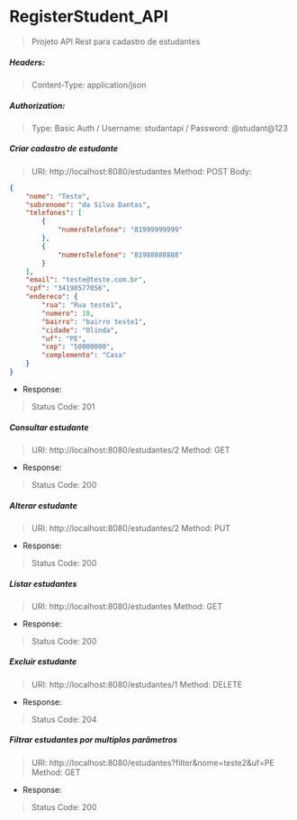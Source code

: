 # RegisterStudent_API

> Projeto API Rest para cadastro de estudantes
##### Headers: 
> Content-Type: application/json
##### Authorization: 
> Type: Basic Auth /
> Username: studantapi /
> Password: @studant@123

##### Criar cadastro de estudante
 
> URI: http://localhost:8080/estudantes
> Method: POST
> Body:

```json
{
    "nome": "Teste",
    "sobrenome": "da Silva Dantas",
    "telefones": [
        {
            "numeroTelefone": "81999999999"
        },
        {
            "numeroTelefone": "81988888888"
        }
    ],
    "email": "teste@teste.com.br",
    "cpf": "34198577056",
    "endereco": {
        "rua": "Rua teste1",
        "numero": 10,
        "bairro": "bairro teste1",
        "cidade": "Olinda",
        "uf": "PE",
        "cep": "50000000",
        "complemento": "Casa"
    }
}
```

- Response:
> Status Code: 201

##### Consultar estudante

> URI: http://localhost:8080/estudantes/2
> Method: GET

- Response:
> Status Code: 200

##### Alterar estudante

> URI: http://localhost:8080/estudantes/2
> Method: PUT

- Response:
> Status Code: 200

##### Listar estudantes

> URI: http://localhost:8080/estudantes
> Method: GET

- Response:
> Status Code: 200

##### Excluir estudante

> URI: http://localhost:8080/estudantes/1
> Method: DELETE

- Response:
> Status Code: 204



##### Filtrar estudantes por multiplos parâmetros

> URI: http://localhost:8080/estudantes?filter&nome=teste2&uf=PE
> Method: GET

- Response:
> Status Code: 200
